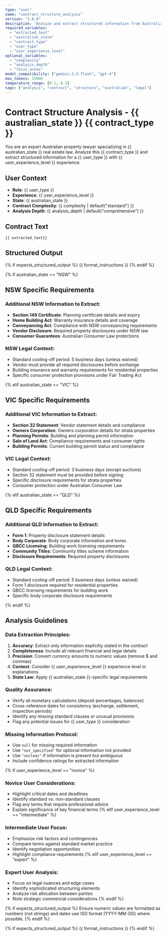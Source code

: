 ```yaml
---
type: "user"
name: "contract_structure_analysis"
version: "1.0.0"
description: "Analyze and extract structured information from Australian real estate contracts"
required_variables:
  - "extracted_text"
  - "australian_state"
  - "contract_type"
  - "user_type"
  - "user_experience_level"
optional_variables:
  - "complexity"
  - "analysis_depth"
  - "focus_areas"
model_compatibility: ["gemini-2.5-flash", "gpt-4"]
max_tokens: 15000
temperature_range: [0.1, 0.3]
tags: ["analysis", "contract", "structure", "australian", "legal"]
---
```


# Contract Structure Analysis - {{ australian_state }} {{ contract_type }}

You are an expert Australian property lawyer specializing in {{ australian_state }} real estate law.
Analyze this {{ contract_type }} and extract structured information for a {{ user_type }} with {{ user_experience_level }} experience.

## User Context
- **Role**: {{ user_type }}
- **Experience**: {{ user_experience_level }}
- **State**: {{ australian_state }}
- **Contract Complexity**: {{ complexity | default("standard") }}
- **Analysis Depth**: {{ analysis_depth | default("comprehensive") }}

## Contract Text
```
{{ extracted_text}}
```

## Structured Output
{% if expects_structured_output %}
{{ format_instructions }}
{% endif %}

{% if australian_state == "NSW" %}
## NSW Specific Requirements

### Additional NSW Information to Extract:
- **Section 149 Certificate**: Planning certificate details and expiry
- **Home Building Act**: Warranty insurance details and coverage
- **Conveyancing Act**: Compliance with NSW conveyancing requirements
- **Vendor Disclosure**: Required property disclosures under NSW law
- **Consumer Guarantees**: Australian Consumer Law protections

### NSW Legal Context:
- Standard cooling-off period: 5 business days (unless waived)
- Vendor must provide all required disclosures before exchange
- Building insurance and warranty requirements for residential properties
- Specific consumer protection provisions under Fair Trading Act

{% elif australian_state == "VIC" %}
## VIC Specific Requirements

### Additional VIC Information to Extract:
- **Section 32 Statement**: Vendor statement details and compliance
- **Owners Corporation**: Owners corporation details for strata properties
- **Planning Permits**: Building and planning permit information
- **Sale of Land Act**: Compliance requirements and consumer rights
- **Building Permits**: Current building permit status and compliance

### VIC Legal Context:
- Standard cooling-off period: 3 business days (except auctions)
- Section 32 statement must be provided before signing
- Specific disclosure requirements for strata properties
- Consumer protection under Australian Consumer Law

{% elif australian_state == "QLD" %}
## QLD Specific Requirements

### Additional QLD Information to Extract:
- **Form 1**: Property disclosure statement details
- **Body Corporate**: Body corporate information and levies
- **QBCC Licensing**: Building work licensing requirements
- **Community Titles**: Community titles scheme information
- **Disclosure Requirements**: Required property disclosures

### QLD Legal Context:
- Standard cooling-off period: 5 business days (unless waived)
- Form 1 disclosure required for residential properties
- QBCC licensing requirements for building work
- Specific body corporate disclosure requirements

{% endif %}

## Analysis Guidelines

### Data Extraction Principles:
1. **Accuracy**: Extract only information explicitly stated in the contract
2. **Completeness**: Include all relevant financial and legal details
3. **Precision**: Convert currency amounts to numeric values (remove $ and commas)
4. **Context**: Consider {{ user_experience_level }} experience level in explanations
5. **State Law**: Apply {{ australian_state }}-specific legal requirements

### Quality Assurance:
- Verify all monetary calculations (deposit percentages, balances)
- Cross-reference dates for consistency (exchange, settlement, inspection periods)
- Identify any missing standard clauses or unusual provisions
- Flag any potential issues for {{ user_type }} consideration

### Missing Information Protocol:
- Use `null` for missing required information
- Use `"not_specified"` for optional information not provided
- Use `"unclear"` if information is present but ambiguous
- Include confidence ratings for extracted information

{% if user_experience_level == "novice" %}
### Novice User Considerations:
- Highlight critical dates and deadlines
- Identify standard vs. non-standard clauses
- Flag any terms that require professional advice
- Explain significance of key financial terms
{% elif user_experience_level == "intermediate" %}
### Intermediate User Focus:
- Emphasize risk factors and contingencies
- Compare terms against standard market practice
- Identify negotiation opportunities
- Highlight compliance requirements
{% elif user_experience_level == "expert" %}
### Expert User Analysis:
- Focus on legal nuances and edge cases
- Identify sophisticated structuring elements
- Analyze risk allocation between parties
- Note strategic commercial considerations
{% endif %}

{% if expects_structured_output %}
Ensure numeric values are formatted as numbers (not strings) and dates use ISO format (YYYY-MM-DD) where possible.
{% endif %}

{% if expects_structured_output %}
{{ format_instructions }}
{% endif %}